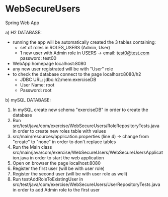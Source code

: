 # WebSecureUsers
Spring Web App

a) H2 DATABASE:
   -    running the app will be automatically created the 3 tables containing:
        - set of roles in ROLES_USERS (Admin, User)
        - 1 new user with Admin role in USERS ->    email:      test0@test.com 
                                                    password:   test00
   -    WebApp homepage localhost:8080
   -    any new user registrated will be with "User" role
   -    to check the database connect to the page localhost:8080/h2
        -   JDBC URL: 	jdbc:h2:mem:exerciseDB
        -   User Name:  root
        -   Password:   root
   



b) mySQL DATABASE:

1.  In mySQL create new schema "exerciseDB" 
    in order to create the database
2.  Run src/test/java/com/exercise/WebSecureUsers/RoleRepositoryTests.java 
    in order to create new roles table with values
3.  src/main/resources/application.properties (line 4) -> change from "create" to "none" 
    in order to don't replace tables
4.  Run the Main class src/main/java/com/exercise/WebSecureUsers/WebSecureUsersApplication.java 
    in order to start the web application
5.  Open on browser the page localhost:8080
6.  Register the first user (will be with user role)
7.  Register the second user (will be with user role as well)
8.  Run testAddRoleToExistingUser in src/test/java/com/exercise/WebSecureUsers/UserRepositoryTests.java 
    in order to add Admin role to the first user
